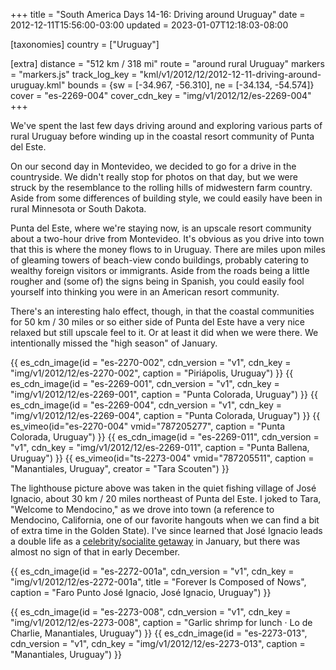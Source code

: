 +++
title = "South America Days 14-16: Driving around Uruguay"
date = 2012-12-11T15:56:00-03:00
updated = 2023-01-07T12:18:03-08:00

[taxonomies]
country = ["Uruguay"]

[extra]
distance = "512 km / 318 mi"
route = "around rural Uruguay"
markers = "markers.js"
track_log_key = "kml/v1/2012/12/2012-12-11-driving-around-uruguay.kml"
bounds = {sw = [-34.967, -56.310], ne = [-34.134, -54.574]}
cover = "es-2269-004"
cover_cdn_key = "img/v1/2012/12/es-2269-004"
+++

We've spent the last few days driving around and exploring various parts of rural Uruguay before winding up in the coastal resort community of Punta del Este.

<!-- more -->

On our second day in Montevideo, we decided to go for a drive in the countryside. We didn't really stop for photos on that day, but we were struck by the resemblance to the rolling hills of midwestern farm country. Aside from some differences of building style, we could easily have been in rural Minnesota or South Dakota.

Punta del Este, where we're staying now, is an upscale resort community about a two-hour drive from Montevideo. It's obvious as you drive into town that this is where the money flows to in Uruguay. There are miles upon miles of gleaming towers of beach-view condo buildings, probably catering to wealthy foreign visitors or immigrants. Aside from the roads being a little rougher and (some of) the signs being in Spanish, you could easily fool yourself into thinking you were in an American resort community.

There's an interesting halo effect, though, in that the coastal communities for 50 km / 30 miles or so either side of Punta del Este have a very nice relaxed but still upscale feel to it. Or at least it did when we were there. We intentionally missed the "high season" of January.

{{ es_cdn_image(id = "es-2270-002", cdn_version = "v1", cdn_key = "img/v1/2012/12/es-2270-002", caption = "Piriápolis, Uruguay") }}
{{ es_cdn_image(id = "es-2269-001", cdn_version = "v1", cdn_key = "img/v1/2012/12/es-2269-001", caption = "Punta Colorada, Uruguay") }}
{{ es_cdn_image(id = "es-2269-004", cdn_version = "v1", cdn_key = "img/v1/2012/12/es-2269-004", caption = "Punta Colorada, Uruguay") }}
{{ es_vimeo(id="es-2270-004" vmid="787205277", caption = "Punta Colorada, Uruguay") }}
{{ es_cdn_image(id = "es-2269-011", cdn_version = "v1", cdn_key = "img/v1/2012/12/es-2269-011", caption = "Punta Ballena, Uruguay") }}
{{ es_vimeo(id="ts-2273-004" vmid="787205511", caption = "Manantiales, Uruguay", creator = "Tara Scouten") }}

The lighthouse picture above was taken in the quiet fishing village of José Ignacio, about 30 km / 20 miles northeast of Punta del Este. I joked to Tara, "Welcome to Mendocino," as we drove into town (a reference to Mendocino, California, one of our favorite hangouts when we can find a bit of extra time in the Golden State). I've since learned that José Ignacio leads a double life as a [celebrity/socialite getaway](https://www.nytimes.com/2008/11/09/travel/09next.html) in January, but there was almost no sign of that in early December.

{{ es_cdn_image(id = "es-2272-001a", cdn_version = "v1", cdn_key = "img/v1/2012/12/es-2272-001a", title = "Forever Is Composed of Nows", caption = "Faro Punto José Ignacio, José Ignacio, Uruguay") }}

{{ es_cdn_image(id = "es-2273-008", cdn_version = "v1", cdn_key = "img/v1/2012/12/es-2273-008", caption = "Garlic shrimp for lunch · Lo de Charlie, Manantiales, Uruguay") }}
{{ es_cdn_image(id = "es-2273-013", cdn_version = "v1", cdn_key = "img/v1/2012/12/es-2273-013", caption = "Manantiales, Uruguay") }}
